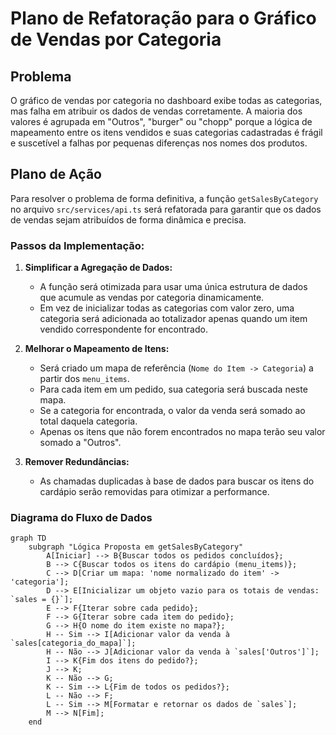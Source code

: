 # Plano de Refatoração para o Gráfico de Vendas por Categoria

## Problema

O gráfico de vendas por categoria no dashboard exibe todas as categorias, mas falha em atribuir os dados de vendas corretamente. A maioria dos valores é agrupada em "Outros", "burger" ou "chopp" porque a lógica de mapeamento entre os itens vendidos e suas categorias cadastradas é frágil e suscetível a falhas por pequenas diferenças nos nomes dos produtos.

## Plano de Ação

Para resolver o problema de forma definitiva, a função `getSalesByCategory` no arquivo `src/services/api.ts` será refatorada para garantir que os dados de vendas sejam atribuídos de forma dinâmica e precisa.

### Passos da Implementação:

1.  **Simplificar a Agregação de Dados:**

    - A função será otimizada para usar uma única estrutura de dados que acumule as vendas por categoria dinamicamente.
    - Em vez de inicializar todas as categorias com valor zero, uma categoria será adicionada ao totalizador apenas quando um item vendido correspondente for encontrado.

2.  **Melhorar o Mapeamento de Itens:**

    - Será criado um mapa de referência (`Nome do Item -> Categoria`) a partir dos `menu_items`.
    - Para cada item em um pedido, sua categoria será buscada neste mapa.
    - Se a categoria for encontrada, o valor da venda será somado ao total daquela categoria.
    - Apenas os itens que não forem encontrados no mapa terão seu valor somado a "Outros".

3.  **Remover Redundâncias:**
    - As chamadas duplicadas à base de dados para buscar os itens do cardápio serão removidas para otimizar a performance.

### Diagrama do Fluxo de Dados

```mermaid
graph TD
    subgraph "Lógica Proposta em getSalesByCategory"
        A[Iniciar] --> B{Buscar todos os pedidos concluídos};
        B --> C{Buscar todos os itens do cardápio (menu_items)};
        C --> D[Criar um mapa: 'nome normalizado do item' -> 'categoria'];
        D --> E[Inicializar um objeto vazio para os totais de vendas: `sales = {}`];
        E --> F{Iterar sobre cada pedido};
        F --> G{Iterar sobre cada item do pedido};
        G --> H{O nome do item existe no mapa?};
        H -- Sim --> I[Adicionar valor da venda à `sales[categoria_do_mapa]`];
        H -- Não --> J[Adicionar valor da venda à `sales['Outros']`];
        I --> K{Fim dos itens do pedido?};
        J --> K;
        K -- Não --> G;
        K -- Sim --> L{Fim de todos os pedidos?};
        L -- Não --> F;
        L -- Sim --> M[Formatar e retornar os dados de `sales`];
        M --> N[Fim];
    end
```
